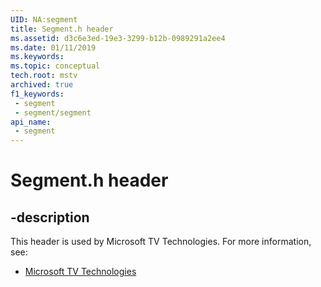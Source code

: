 ```yaml
---
UID: NA:segment
title: Segment.h header
ms.assetid: d3c6e3ed-19e3-3299-b12b-0989291a2ee4
ms.date: 01/11/2019
ms.keywords: 
ms.topic: conceptual
tech.root: mstv
archived: true
f1_keywords:
 - segment
 - segment/segment
api_name:
 - segment
---
```


# Segment.h header


## -description

This header is used by Microsoft TV Technologies. For more information, see:

- [Microsoft TV Technologies](/previous-versions/windows/desktop/mstv/microsoft-tv-technologies-portal)

